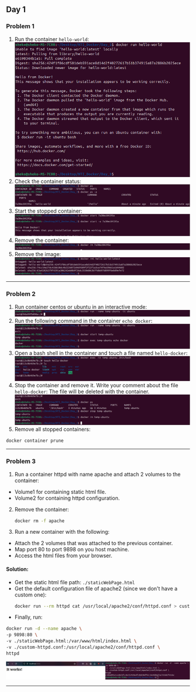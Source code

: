 ## Day 1
### Problem 1
1. Run the container `hello-world`:
![Image](Screenshots/problem1.1.png)
2. Check the container status:
![Image](Screenshots/problem1.2.png)
3. Start the stopped container:
![Image](Screenshots/problem1.3.png)
4. Remove the container:
![Image](Screenshots/problem1.4.png)
5. Remove the image:
![Image](Screenshots/problem1.5.png)

---

### Problem 2
1. Run container centos or ubuntu in an interactive mode:
![Image](Screenshots/problem2.1.png)
2. Run the following command in the container `echo docker`:
![Image](Screenshots/problem2.2.png)
3. Open a bash shell in the container and touch a file named `hello-docker`:
![Image](Screenshots/problem2.3.png)
4. Stop the container and remove it. Write your comment about the file `hello-docker`:
The file will be deleted with the container.
![Image](Screenshots/problem2.4.png)
5. Remove all stopped containers:
```sh
docker container prune
```

---

### Problem 3
1. Run a container httpd with name apache and attach 2 volumes to the container:
- Volume1 for containing static html file.
- Volume2 for containing httpd configuration.
2. Remove the container:
    ```sh
    docker rm -f apache
    ```
3. Run a new container with the following:
- Attach the 2 volumes that was attached to the previous container.
- Map port 80 to port 9898 on you host machine.
- Access the html files from your browser.
#### Solution:
- Get the static html file path: `./staticWebPage.html`
- Get the default configuration file of apache2 (since we don't have a custom one):
    ```sh
    docker run --rm httpd cat /usr/local/apache2/conf/httpd.conf > custom-httpd.conf
    ```
- Finally, run:
```sh
docker run -d --name apache \
-p 9898:80 \
-v ./staticWebPage.html:/var/www/html/index.html \
-v ./custom-httpd.conf:/usr/local/apache2/conf/httpd.conf \
httpd
```
![Image](Screenshots/problem3.png)

---

